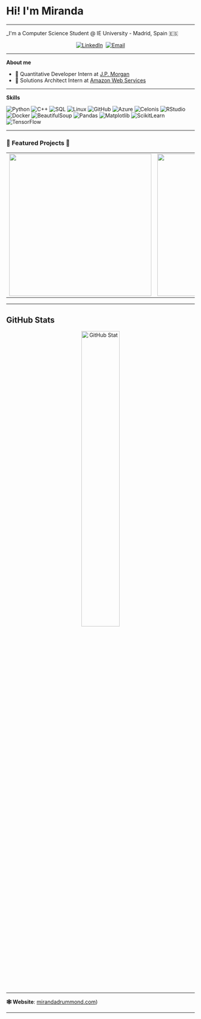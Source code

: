 # Hi! I'm Miranda

---

_I'm a Computer Science Student @ IE University - Madrid, Spain 🇪🇸

<p align="center">
  <a href="https://www.linkedin.com/in/miranda-drummond" target="_blank"><img src="https://img.shields.io/badge/LinkedIn-%230077B5.svg?&style=for-the-badge&logo=linkedin&logoColor=white" alt="LinkedIn"></a>&nbsp;
  <a href="mailto:mirandadrummond2@gmail.com"><img src="https://img.shields.io/badge/Email-D14836?style=for-the-badge&logo=gmail&logoColor=white" alt="Email"></a>
  <a herf="mirandadrummond.com"> </a>
</p>

---

**About me**

- 💼 Quantitative Developer Intern at [J.P. Morgan](https://www.jpmorgan.com/global)
- 💼 Solutions Architect Intern at [Amazon Web Services](https://aws.amazon.com/)

---

**Skills**
<p>
  <img alt="Python" src="https://img.shields.io/badge/-Python-3776AB?style=for-the-badge&logo=python&logoColor=white" />
  <img alt="C++" src="https://img.shields.io/badge/-C++-00599C?style=for-the-badge&logo=c%2B%2B&logoColor=white" />
  <img alt="SQL" src="https://img.shields.io/badge/-SQL-4479A1?style=for-the-badge&logo=postgresql&logoColor=white" />
  <img alt="Linux" src="https://img.shields.io/badge/-Linux-FCC624?style=for-the-badge&logo=linux&logoColor=black" />
  <img alt="GitHub" src="https://img.shields.io/badge/-GitHub-181717?style=for-the-badge&logo=github" />
  <img alt="Azure" src="https://img.shields.io/badge/-Azure-0089D6?style=for-the-badge&logo=microsoft-azure&logoColor=white" />
  <img alt="Celonis" src="https://img.shields.io/badge/-Process%20Mining-3FA2C6?style=for-the-badge&logo=celonis&logoColor=white" />
  <img alt="RStudio" src="https://img.shields.io/badge/-RStudio-75AADB?style=for-the-badge&logo=rstudio&logoColor=white" />
  <img alt="Docker" src="https://img.shields.io/badge/-Docker-2496ED?style=for-the-badge&logo=docker&logoColor=white" />
  <img alt="BeautifulSoup" src="https://img.shields.io/badge/-Web%20Scraping-ffca28?style=for-the-badge&logo=beautifulsoup&logoColor=black" />
  <img alt="Pandas" src="https://img.shields.io/badge/-Pandas-150458?style=for-the-badge&logo=pandas&logoColor=white" />
  <img alt="Matplotlib" src="https://img.shields.io/badge/-Matplotlib-013E73?style=for-the-badge&logo=matplotlib&logoColor=white" />
  <img alt="ScikitLearn" src="https://img.shields.io/badge/-ScikitLearn-F7931E?style=for-the-badge&logo=scikit-learn&logoColor=white" />
  <img alt="TensorFlow" src="https://img.shields.io/badge/-TensorFlow-FF6F00?style=for-the-badge&logo=tensorflow&logoColor=white" />
</p>


---

### 🌟 **Featured Projects** 🌟
<p align="center">
  <table>
    <tr>
      <td>
        <a href="https://github.com/mirandadrummond/AIReasoningAlgorithms">
          <img src="https://github-readme-stats.vercel.app/api/pin/?username=mirandadrummond&repo=AIReasoningAlgorithms" width="380" />
        </a>
      </td>
      <td>
        <a href="https://github.com/mirandadrummond/TicTacToe">
          <img src="https://github-readme-stats.vercel.app/api/pin/?username=mirandadrummond&repo=TicTacToe" width="380" />
        </a>
      </td>
    </tr>
  </table>
</p>

---

## GitHub Stats

<p align="center">
  <img src="https://github-readme-stats.vercel.app/api?username=mirandadrummond&show_icons=true&theme=tokyonight" alt="GitHub Stat" width="45%" />
</p>


---

**🕸️ Website**: [mirandadrummond.com](https://mirandadrummond.com/))  

---
